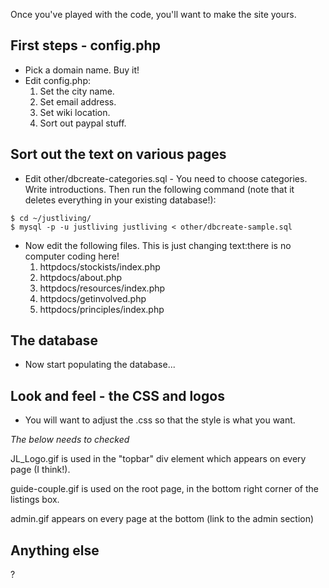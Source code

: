 Once you've played with the code, you'll want to make the site yours.

## First steps - config.php ##

  * Pick a domain name. Buy it!
  * Edit config.php:
    1. Set the city name.
    1. Set email address.
    1. Set wiki location.
    1. Sort out paypal stuff.

## Sort out the text on various pages ##

  * Edit other/dbcreate-categories.sql - You need to choose categories. Write introductions. Then run the following command (note that it deletes everything in your existing database!):
```
$ cd ~/justliving/
$ mysql -p -u justliving justliving < other/dbcreate-sample.sql
```

  * Now edit the following files. This is just changing text:there is no computer coding here!
    1. httpdocs/stockists/index.php
    1. httpdocs/about.php
    1. httpdocs/resources/index.php
    1. httpdocs/getinvolved.php
    1. httpdocs/principles/index.php

## The database ##

  * Now start populating the database...

## Look and feel - the CSS and logos ##

  * You will want to adjust the .css so that the style is what you want.

_The below needs to checked_

JL\_Logo.gif is used in the "topbar" div element which appears on every page (I think!).

guide-couple.gif is used on the root page, in the bottom right corner of the listings
box.

admin.gif appears on every page at the bottom (link to the admin section)

## Anything else ##

?